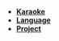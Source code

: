 - [**Karaoke**](./Karaoke/song.md)
- [**Language**](./Language/language.md)
- [**Project**](./Project/project.md)
